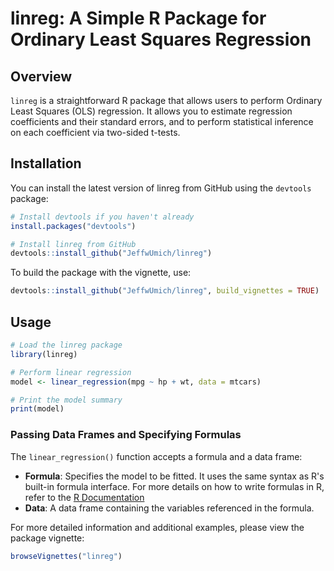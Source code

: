 # linreg: A Simple R Package for Ordinary Least Squares Regression

## Overview

`linreg` is a straightforward R package that allows users to perform Ordinary Least Squares (OLS) regression. It allows you to estimate regression coefficients and their standard errors, and to perform statistical inference on each coefficient via two-sided t-tests.

## Installation

You can install the latest version of linreg from GitHub using the `devtools` package:
```r
# Install devtools if you haven't already
install.packages("devtools")

# Install linreg from GitHub
devtools::install_github("JeffwUmich/linreg")
```

To build the package with the vignette, use:
```R
devtools::install_github("JeffwUmich/linreg", build_vignettes = TRUE)
```

## Usage
```r
# Load the linreg package
library(linreg)

# Perform linear regression
model <- linear_regression(mpg ~ hp + wt, data = mtcars)

# Print the model summary
print(model)
```
### Passing Data Frames and Specifying Formulas
The `linear_regression()` function accepts a formula and a data frame:
- **Formula**: Specifies the model to be fitted. It uses the same syntax as R's built-in formula interface. For more details on how to write formulas in R, refer to the [R Documentation](https://www.rdocumentation.org/packages/stats/versions/3.6.2/topics/formula)
- **Data**: A data frame containing the variables referenced in the formula.

For more detailed information and additional examples, please view the package vignette:
```r
browseVignettes("linreg")
```

